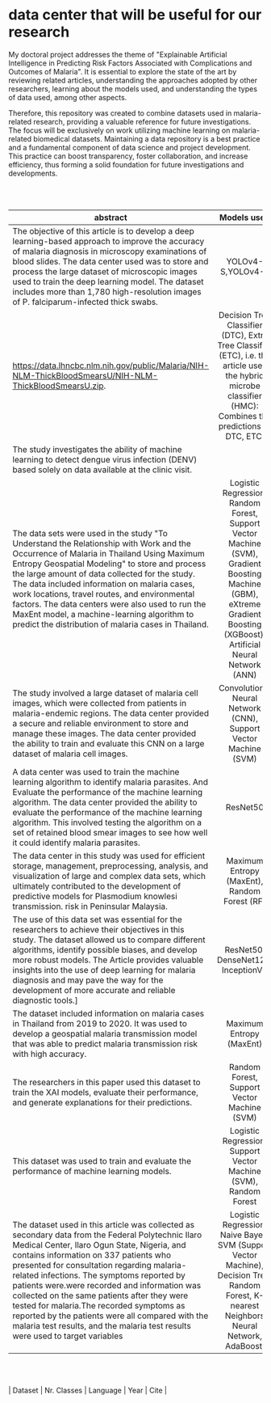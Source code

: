 data center that will be useful for our research
============================================

My doctoral project addresses the theme of "Explainable Artificial Intelligence in Predicting Risk Factors Associated with Complications and Outcomes of Malaria". It is essential to explore the state of the art by reviewing related articles, understanding the approaches adopted by other researchers, learning about the models used, and understanding the types of data used, among other aspects.

Therefore, this repository was created to combine datasets used in malaria-related research, providing a valuable reference for future investigations. The focus will be exclusively on work utilizing machine learning on malaria-related biomedical datasets. Maintaining a data repository is a best practice and a fundamental component of data science and project development. This practice can boost transparency, foster collaboration, and increase efficiency, thus forming a solid foundation for future investigations and developments.

<br> <br> 


| abstract                      |        Models used                    | Language | Year |Reference & Dataset | 
|---------------------------------------------------------------------------------------------------------------------------------------------------------------------------------------------------------------------------------------|:----------------------------------:| :-------:|------|------|
|The objective of this article is to develop a deep learning-based approach to improve the accuracy of malaria diagnosis in microscopy examinations of blood slides. The data center used was to store and process the large dataset of microscopic images used to train the deep learning model. The dataset includes more than 1,780 high-resolution images of P. falciparum-infected thick swabs.| YOLOv4-S,YOLOv4-L| English|2023|  https://bmcmedimaging.biomedcentral.com/articles/10.1186/s12880-023-00993-9. The datasets used linkhttps://data.lhncbc.nlm.nih.gov/public/Malaria/Thick_Smears_150/index.html, is available here http://air.ug/downloads/plasmodium-phonecamera.zip, https://drive.google.com/drive/folders/1p45Dt-BJy8hhoI-rYnhcaL6IMl5FsFL-?usp=sharing (last accessed: 03/10/2022). https://data.lhncbc.nlm.nih.gov/public/Malaria/NIH-NLM-ThickBloodSmearsU/NIH-NLM-ThickBloodSmearsU.zip.|   
| https://data.lhncbc.nlm.nih.gov/public/Malaria/NIH-NLM-ThickBloodSmearsU/NIH-NLM-ThickBloodSmearsU.zip.  |Decision Tree Classifier (DTC), Extra Tree Classifier (ETC), i.e. the article uses the hybrid microbe classifier (HMC): Combines the predictions of DTC, ETC. | English | 2023 | [Predicting microbe organisms using data of living micro forms of life and hybrid microbes classifier] dataset[ (https://journals.plos.org/plosone/article?id=10.1371/journal.pone.0284522) https://doi.org/10.1371/journal.pone.0284522.s001 (ZIP)] |
|The study investigates the ability of machine learning to detect dengue virus infection (DENV) based solely on data available at the clinic visit. 
The data sets were used in the study "To Understand the Relationship with Work and the Occurrence of Malaria in Thailand Using Maximum Entropy Geospatial Modeling" to store and process the large amount of data collected for the study. The data included information on malaria cases, work locations, travel routes, and environmental factors. The data centers were also used to run the MaxEnt model, a machine-learning algorithm to predict the distribution of malaria cases in Thailand.|  Logistic Regression, Random Forest, Support Vector Machine (SVM), Gradient Boosting Machine (GBM), eXtreme Gradient Boosting (XGBoost), Artificial Neural Network (ANN)| English |  2023 |[(https://malariajournal.biomedcentral.com/articles/10.1186/s12936-023-04478-6)](https://malariajournal.biomedcentral.com/articles/10.1186/s12936-023-04478-6)  dataset (http://servir-rlcms.appspot.com/static/html/home.html), http://malaria.ddc.moph.go.th/malariar10/index_newversion.php|
| The study involved a large dataset of malaria cell images, which were collected from patients in malaria-endemic regions. The data center provided a secure and reliable environment to store and manage these images. The data center provided the ability to train and evaluate this CNN on a large dataset of malaria cell images. |Convolutional Neural Network (CNN), Support Vector Machine (SVM) | English | 2023 | [[Image analysis and machine learning-based malaria assessment system](https://journals.plos.org/globalpublichealth/article?id=10.1371/journal.pgph.0001950)]](https://link.springer.com/article/10.1007/s12553-021-00620-z) dataset [(https://lhncbc.nlm.nih.gov/LHC-downloads/downloads.html#malariadatasets) |
| A data center was used to train the machine learning algorithm to identify malaria parasites. And Evaluate the performance of the machine learning algorithm. The data center provided the ability to evaluate the performance of the machine learning algorithm. This involved testing the algorithm on a set of retained blood smear images to see how well it could identify malaria parasites. | ResNet50  |English  |2023|https://www.sciencedirect.com/science/article/pii/S2352864821000523. Data not available / Data will be made available on request|
| The data center in this study was used for efficient storage, management, preprocessing, analysis, and visualization of large and complex data sets, which ultimately contributed to the development of predictive models for Plasmodium knowlesi transmission. risk in Peninsular Malaysia.|  Maximum Entropy (MaxEnt), Random Forest (RF)| English | 2023 | https://www.frontiersin.org/articles/10.3389/fmicb.2023.1126418/full.  Requests to access these datasets should be directed to chtingwu@tmu.edu.tw. The data analyzed in this study is subject to the following licenses/restrictions: The data for this study is available from the Ministry of Health Malaysia. Restrictions apply to the availability of this data. Data is available with permission from the Malaysian Ministry of Health. Data generated in the study are available from the corresponding author upon reasonable request. |
|The use of this data set was essential for the researchers to achieve their objectives in this study. The dataset allowed us to compare different algorithms, identify possible biases, and develop more robust models. The Article provides valuable insights into the use of deep learning for malaria diagnosis and may pave the way for the development of more accurate and reliable diagnostic tools.] | ResNet50, DenseNet121, InceptionV3 | English |  2023| [Performance Analysis of Deep Learning Algorithms in Diagnosis of Malaria Disease (https://media.malariaworld.org/Performance_Analysis_of_Deep_Learning_Algorithms_in_Diagnosis_of_Malaria_Disease_758ec67bb1.pdf). This dataset was taken from the National Institutes of Health (NIH) website (https://www.nih.gov/, accessed on 11 August 2022). |
| The dataset included information on malaria cases in Thailand from 2019 to 2020. It was used to develop a geospatial malaria transmission model that was able to predict malaria transmission risk with high accuracy. |Maximum Entropy (MaxEnt)  | English | 2023 | [Understanding work-related travel and its relation to malaria occurrence in Thailand using geospatial maximum entropy modeling](https://malariajournal.biomedcentral.com/articles/10.1186/s12936-023-04478-6) Landcover data is publicly available through http://servir-rlcms.appspot.com/static/html/home.html. Malaria cases data from MOPH is available through: http://malaria.ddc.moph.go.th/malariar10/index_newversion.php|
|The researchers in this paper used this dataset to train the XAI models, evaluate their performance, and generate explanations for their predictions.| Random Forest, Support Vector Machine (SVM) | Portuguese | 2023 |[Predicting Plasmodium knowlesi transmission risk across Peninsular Malaysia using machine learning-based ecological niche modeling approaches](https://www.frontiersin.org/articles/10.3389/fmicb.2023.1126418/full)  dataset https://lhncbc.nlm.nih.gov/LHC-downloads/downloads.html#malariadatasets|
| This dataset was used to train and evaluate the performance of machine learning models. | Logistic Regression, Support Vector Machine (SVM), Random Forest | English | 2022 |[ [Malaria cell image classification by explainable artificial intelligence](https://link.springer.com/article/10.1007/s12553-021-00620-z) ](https://www.tandfonline.com/doi/full/10.1080/08839514.2022.2031826)|
| The dataset used in this article was collected as secondary data from the Federal Polytechnic Ilaro Medical Center, Ilaro Ogun State, Nigeria, and contains information on 337 patients who presented for consultation regarding malaria-related infections. The symptoms reported by patients were.were recorded and information was collected on the same patients after they were tested for malaria.The recorded symptoms as reported by the patients were all compared with the malaria test results, and the malaria test results were used to target variables | Logistic Regression, Naive Bayes, SVM (Support Vector Machine), Decision Tree, Random Forest, K-nearest Neighbors Neural Network, AdaBoost.|  | English | 2022 | Diagnosing malaria from some symptoms: a machine learning approach and public health implications](https://link.springer.com/article/10.1007/s12553-020-00488-5)  dataset [[aimed.tar.gz](datasets/aimed.tar.gz)](https://www.sciencedirect.com/science/article/pii/S2352340919313526)| |
<br><br>

| Dataset                           | Nr. Classes   | Language | Year | Cite | 
